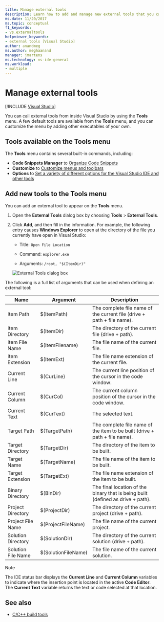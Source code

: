```yaml
---
title: Manage external tools
description: Learn how to add and manage new external tools that you can access through the Tools menu. 
ms.date: 11/20/2017
ms.topic: conceptual
f1_keywords:
- vs.externaltools
helpviewer_keywords:
- external tools [Visual Studio]
author: anandmeg
ms.author: meghaanand
manager: jmartens
ms.technology: vs-ide-general
ms.workload:
- multiple
---
```

# Manage external tools

 [!INCLUDE [Visual Studio](~/includes/applies-to-version/vs-windows-only.md)]

You can call external tools from inside Visual Studio by using the **Tools** menu. A few default tools are available from the **Tools** menu, and you can customize the menu by adding other executables of your own.

## Tools available on the Tools menu

The **Tools** menu contains several built-in commands, including:

* **Code Snippets Manager** to [Organize Code Snippets](code-snippets.md)
* **Customize** to [Customize menus and toolbars](how-to-customize-menus-and-toolbars-in-visual-studio.md)
* **Options** to [Set a variety of different options for the Visual Studio IDE and other tools](reference/options-dialog-box-visual-studio.md)

## Add new tools to the Tools menu

You can add an external tool to appear on the **Tools** menu.

1. Open the **External Tools** dialog box by choosing **Tools** > **External Tools**.

1. Click **Add**, and then fill in the information. For example, the following entry causes **Windows Explorer** to open at the directory of the file you currently have open in Visual Studio:

   * Title: `Open File Location`

   * Command: `explorer.exe`

   * Arguments: `/root, "$(ItemDir)"`

   ![External Tools dialog box](media/external-tools-dialog.png)

The following is a full list of arguments that can be used when defining an external tool:

|Name|Argument|Description|
|----------|--------------|-----------------|
|Item Path|$(ItemPath)|The complete file name of the current file (drive + path + file name).|
|Item Directory|$(ItemDir)|The directory of the current file (drive + path).|
|Item File Name|$(ItemFilename)|The file name of the current file.|
|Item Extension|$(ItemExt)|The file name extension of the current file.|
|Current Line|$(CurLine)|The current line position of the cursor in the code window.|
|Current Column|$(CurCol)|The current column position of the cursor in the code window.|
|Current Text|$(CurText)|The selected text.|
|Target Path|$(TargetPath)|The complete file name of the item to be built (drive + path + file name).|
|Target Directory|$(TargetDir)|The directory of the item to be built.|
|Target Name|$(TargetName)|The file name of the item to be built.|
|Target Extension|$(TargetExt)|The file name extension of the item to be built.|
|Binary Directory|$(BinDir)|The final location of the binary that is being built (defined as drive + path).|
|Project Directory|$(ProjectDir)|The directory of the current project (drive + path).|
|Project File Name|$(ProjectFileName)|The file name of the current project.|
|Solution Directory|$(SolutionDir)|The directory of the current solution (drive + path).|
|Solution File Name|$(SolutionFileName)|The file name of the current solution.|

> [!NOTE]
> The IDE status bar displays the **Current Line** and **Current Column** variables to indicate where the insertion point is located in the active **Code Editor**. The **Current Text** variable returns the text or code selected at that location.

## See also

- [C/C++ build tools](/cpp/build/reference/c-cpp-build-tools)
